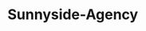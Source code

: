 # Sunnyside-Agency
<!-- 
Desafio proposto pela Frontend Mentor
Link do Desafio: https://www.frontendmentor.io/challenges/sunnyside-agency-landing-page-7yVs3B6ef 
-->

